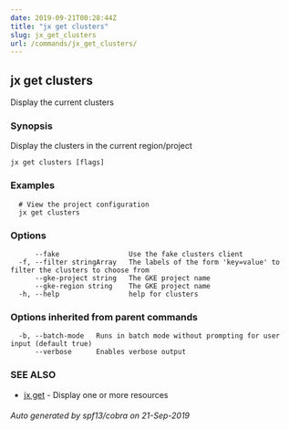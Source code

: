 ```yaml
---
date: 2019-09-21T00:28:44Z
title: "jx get clusters"
slug: jx_get_clusters
url: /commands/jx_get_clusters/
---
```

## jx get clusters

Display the current clusters

### Synopsis

Display the clusters in the current region/project

```
jx get clusters [flags]
```

### Examples

```
  # View the project configuration
  jx get clusters
```

### Options

```
      --fake                 Use the fake clusters client
  -f, --filter stringArray   The labels of the form 'key=value' to filter the clusters to choose from
      --gke-project string   The GKE project name
      --gke-region string    The GKE project name
  -h, --help                 help for clusters
```

### Options inherited from parent commands

```
  -b, --batch-mode   Runs in batch mode without prompting for user input (default true)
      --verbose      Enables verbose output
```

### SEE ALSO

* [jx get](/commands/jx_get/)	 - Display one or more resources

###### Auto generated by spf13/cobra on 21-Sep-2019

